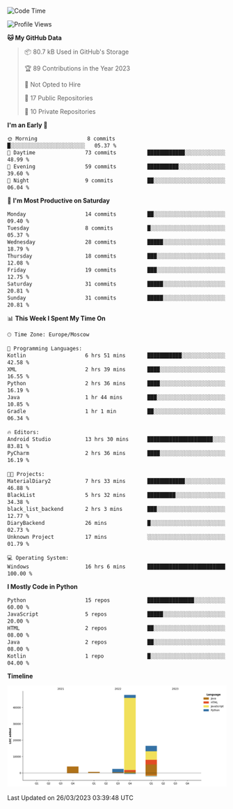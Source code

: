 <!--START_SECTION:waka-->
![Code Time](http://img.shields.io/badge/Code%20Time-73%20hrs%202%20mins-blue)

![Profile Views](http://img.shields.io/badge/Profile%20Views-0-blue)

**🐱 My GitHub Data** 

> 📦 80.7 kB Used in GitHub's Storage 
 > 
> 🏆 89 Contributions in the Year 2023
 > 
> 🚫 Not Opted to Hire
 > 
> 📜 17 Public Repositories 
 > 
> 🔑 10 Private Repositories 
 > 
**I'm an Early 🐤** 

```text
🌞 Morning                8 commits           █░░░░░░░░░░░░░░░░░░░░░░░░   05.37 % 
🌆 Daytime                73 commits          ████████████░░░░░░░░░░░░░   48.99 % 
🌃 Evening                59 commits          ██████████░░░░░░░░░░░░░░░   39.60 % 
🌙 Night                  9 commits           ██░░░░░░░░░░░░░░░░░░░░░░░   06.04 % 
```
📅 **I'm Most Productive on Saturday** 

```text
Monday                   14 commits          ██░░░░░░░░░░░░░░░░░░░░░░░   09.40 % 
Tuesday                  8 commits           █░░░░░░░░░░░░░░░░░░░░░░░░   05.37 % 
Wednesday                28 commits          █████░░░░░░░░░░░░░░░░░░░░   18.79 % 
Thursday                 18 commits          ███░░░░░░░░░░░░░░░░░░░░░░   12.08 % 
Friday                   19 commits          ███░░░░░░░░░░░░░░░░░░░░░░   12.75 % 
Saturday                 31 commits          █████░░░░░░░░░░░░░░░░░░░░   20.81 % 
Sunday                   31 commits          █████░░░░░░░░░░░░░░░░░░░░   20.81 % 
```


📊 **This Week I Spent My Time On** 

```text
🕑︎ Time Zone: Europe/Moscow

💬 Programming Languages: 
Kotlin                   6 hrs 51 mins       ███████████░░░░░░░░░░░░░░   42.58 % 
XML                      2 hrs 39 mins       ████░░░░░░░░░░░░░░░░░░░░░   16.55 % 
Python                   2 hrs 36 mins       ████░░░░░░░░░░░░░░░░░░░░░   16.19 % 
Java                     1 hr 44 mins        ███░░░░░░░░░░░░░░░░░░░░░░   10.85 % 
Gradle                   1 hr 1 min          ██░░░░░░░░░░░░░░░░░░░░░░░   06.34 % 

🔥 Editors: 
Android Studio           13 hrs 30 mins      █████████████████████░░░░   83.81 % 
PyCharm                  2 hrs 36 mins       ████░░░░░░░░░░░░░░░░░░░░░   16.19 % 

🐱‍💻 Projects: 
MaterialDiary2           7 hrs 33 mins       ████████████░░░░░░░░░░░░░   46.88 % 
BlackList                5 hrs 32 mins       █████████░░░░░░░░░░░░░░░░   34.38 % 
black_list_backend       2 hrs 3 mins        ███░░░░░░░░░░░░░░░░░░░░░░   12.77 % 
DiaryBackend             26 mins             █░░░░░░░░░░░░░░░░░░░░░░░░   02.73 % 
Unknown Project          17 mins             ░░░░░░░░░░░░░░░░░░░░░░░░░   01.79 % 

💻 Operating System: 
Windows                  16 hrs 6 mins       █████████████████████████   100.00 % 
```

**I Mostly Code in Python** 

```text
Python                   15 repos            ███████████████░░░░░░░░░░   60.00 % 
JavaScript               5 repos             █████░░░░░░░░░░░░░░░░░░░░   20.00 % 
HTML                     2 repos             ██░░░░░░░░░░░░░░░░░░░░░░░   08.00 % 
Java                     2 repos             ██░░░░░░░░░░░░░░░░░░░░░░░   08.00 % 
Kotlin                   1 repo              █░░░░░░░░░░░░░░░░░░░░░░░░   04.00 % 
```



**Timeline**

![Lines of Code chart](https://raw.githubusercontent.com/Adlemex/Adlemex/main/assets/bar_graph.png)


 Last Updated on 26/03/2023 03:39:48 UTC
<!--END_SECTION:waka-->
